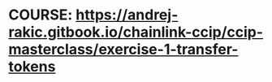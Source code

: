 # COURSE: https://andrej-rakic.gitbook.io/chainlink-ccip/ccip-masterclass/exercise-1-transfer-tokens

